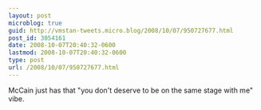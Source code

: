 ```yaml
---
layout: post
microblog: true
guid: http://vmstan-tweets.micro.blog/2008/10/07/950727677.html
post_id: 3054161
date: 2008-10-07T20:40:32-0600
lastmod: 2008-10-07T20:40:32-0600
type: post
url: /2008/10/07/950727677.html
---
```

McCain just has that "you don't deserve to be on the same stage with me" vibe.
